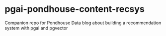 # pgai-pondhouse-content-recsys
Companion repo for Pondhouse Data blog about building a recommendation system with pgai and pgvector
